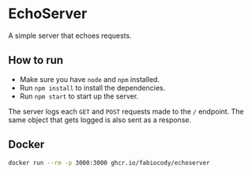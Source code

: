 # EchoServer

A simple server that echoes requests.

## How to run

- Make sure you have `node` and `npm` installed.
- Run `npm install` to install the dependencies.
- Run `npm start` to start up the server.

The server logs each `GET` and `POST` requests made to the `/` endpoint.
The same object that gets logged is also sent as a response.

## Docker

```bash
docker run --rm -p 3000:3000 ghcr.io/fabiocody/echoserver
```
